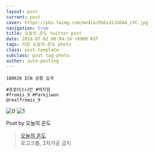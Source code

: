 ```yaml
---
layout: post
current: post
cover: https://pbs.twimg.com/media/DhDid1JU8AA_cVC.jpg
navigation: true
title: 오늘의 온도 twitter post
date: 2018-07-02 08:04:14 +0900 KST
tags: 지원 오늘의-온도 photo
class: post-template
subclass: post tag-photo
author: auto-posting
---
```


```  
180626 ICN 공항 입국  
  
#프로미스나인 #박지원  
#fromis_9 #Parkjiwon  
@realfromis_9  

```

![0](https://pbs.twimg.com/media/DhDidKgVAAAZr3M.jpg)
![1](https://pbs.twimg.com/media/DhDid1JU8AA_cVC.jpg)


Post by 오늘의 온도

> [오늘의 온도](https://twitter.com/Temperature_98)  
  로고크롭, 2차가공 금지
